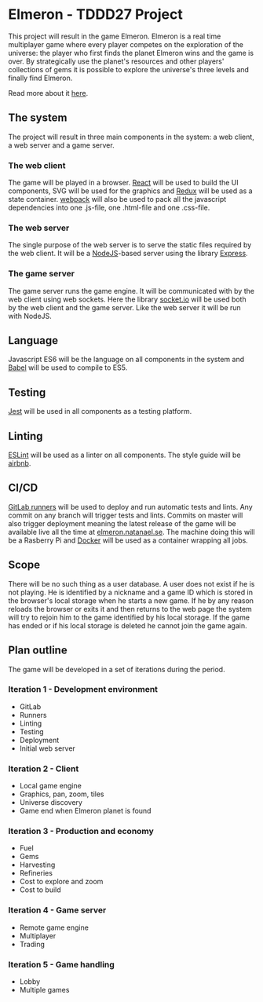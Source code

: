 # Elmeron - TDDD27 Project

This project will result in the game Elmeron. Elmeron is a real time multiplayer
game where every player competes on the exploration of the universe: the player
who first finds the planet Elmeron wins and the game is over. By strategically
use the planet's resources and other players' collections of gems it is possible
to explore the universe's three levels and finally find Elmeron.

Read more about it [here](docs/elmeron.md).

## The system

The project will result in three main components in the system: a web client,
a web server and a game server.

### The web client

The game will be played in a browser. [React](https://facebook.github.io/react/)
will be used to build the UI components, SVG will be used for the graphics and
[Redux](http://redux.js.org/) will be used as a state container.
[webpack](https://webpack.js.org/) will also be used to pack all the javascript
dependencies into one .js-file, one .html-file and one .css-file.

### The web server

The single purpose of the web server is to serve the static files required by
the web client. It will be a [NodeJS](https://nodejs.org/en/)-based server
using the library [Express](https://expressjs.com/).

### The game server

The game server runs the game engine. It will be communicated with by the web
client using web sockets. Here the library [socket.io](https://socket.io/) will
be used both by the web client and the game server. Like the web server it will
be run with NodeJS.

## Language

Javascript ES6 will be the language on all components in the system and
[Babel](http://babeljs.io/) will be used to compile to ES5.

## Testing

[Jest](https://facebook.github.io/jest/) will be used in all components as a
testing platform.

## Linting

[ESLint](http://eslint.org/) will be used as a linter on all components. The
style guide will be [airbnb](https://github.com/airbnb/javascript).

## CI/CD

[GitLab runners](https://gitlab.com/gitlab-org/gitlab-ci-multi-runner) will be
used to deploy and run automatic tests and lints. Any commit on any branch will
trigger tests and lints. Commits on master will also trigger deployment meaning
the latest release of the game will be available live all the time at
[elmeron.natanael.se](http://elmeron.natanael.se). The machine doing this will
be a Rasberry Pi and [Docker](https://www.docker.com/) will be used as a
container wrapping all jobs.

## Scope

There will be no such thing as a user database. A user does not exist if he is
not playing. He is identified by a nickname and a game ID which is stored in the
browser's local storage when he starts a new game. If he by any reason reloads
the browser or exits it and then returns to the web page the system will try to
rejoin him to the game identified by his local storage. If the game has ended or
if his local storage is deleted he cannot join the game again.

## Plan outline

The game will be developed in a set of iterations during the period.

### Iteration 1 - Development environment

* GitLab
* Runners
* Linting
* Testing
* Deployment
* Initial web server

### Iteration 2 - Client

* Local game engine
* Graphics, pan, zoom, tiles
* Universe discovery
* Game end when Elmeron planet is found

### Iteration 3 - Production and economy

* Fuel
* Gems
* Harvesting
* Refineries
* Cost to explore and zoom
* Cost to build

### Iteration 4 - Game server

* Remote game engine
* Multiplayer
* Trading

### Iteration 5 -  Game handling

* Lobby
* Multiple games
